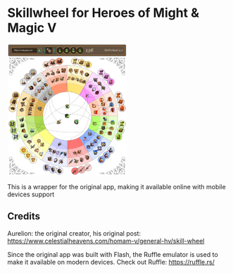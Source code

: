 # Skillwheel for Heroes of Might & Magic V

<img height=300 src='github/screenshot.png'>

This is a wrapper for the original app, making it available online with mobile devices support

## Credits
Aurelion: the original creator, his original post: https://www.celestialheavens.com/homam-v/general-hv/skill-wheel

Since the original app was built with Flash, the Ruffle emulator is used to make it available on modern devices. Check out Ruffle: https://ruffle.rs/